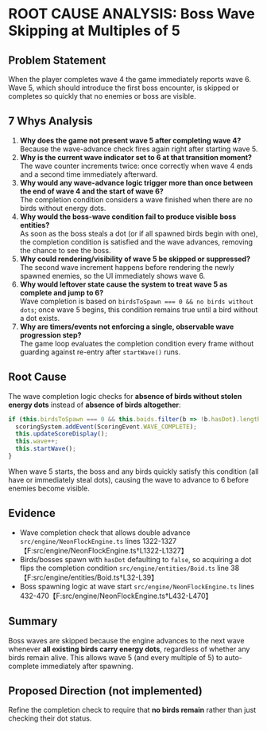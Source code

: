 # ROOT CAUSE ANALYSIS: Boss Wave Skipping at Multiples of 5

## Problem Statement
When the player completes wave 4 the game immediately reports wave 6. Wave 5, which should introduce the first boss encounter, is skipped or completes so quickly that no enemies or boss are visible.

## 7 Whys Analysis

1. **Why does the game not present wave 5 after completing wave 4?**  
   Because the wave-advance check fires again right after starting wave 5.
2. **Why is the current wave indicator set to 6 at that transition moment?**  
   The wave counter increments twice: once correctly when wave 4 ends and a second time immediately afterward.
3. **Why would any wave-advance logic trigger more than once between the end of wave 4 and the start of wave 6?**  
   The completion condition considers a wave finished when there are no birds without energy dots.
4. **Why would the boss-wave condition fail to produce visible boss entities?**  
   As soon as the boss steals a dot (or if all spawned birds begin with one), the completion condition is satisfied and the wave advances, removing the chance to see the boss.
5. **Why could rendering/visibility of wave 5 be skipped or suppressed?**  
   The second wave increment happens before rendering the newly spawned enemies, so the UI immediately shows wave 6.
6. **Why would leftover state cause the system to treat wave 5 as complete and jump to 6?**  
   Wave completion is based on `birdsToSpawn === 0 && no birds without dots`; once wave 5 begins, this condition remains true until a bird without a dot exists.
7. **Why are timers/events not enforcing a single, observable wave progression step?**  
   The game loop evaluates the completion condition every frame without guarding against re-entry after `startWave()` runs.

## Root Cause
The wave completion logic checks for **absence of birds without stolen energy dots** instead of **absence of birds altogether**:
```ts
if (this.birdsToSpawn === 0 && this.boids.filter(b => !b.hasDot).length === 0) {
  scoringSystem.addEvent(ScoringEvent.WAVE_COMPLETE);
  this.updateScoreDisplay();
  this.wave++;
  this.startWave();
}
```
When wave 5 starts, the boss and any birds quickly satisfy this condition (all have or immediately steal dots), causing the wave to advance to 6 before enemies become visible.

## Evidence
- Wave completion check that allows double advance `src/engine/NeonFlockEngine.ts` lines 1322-1327【F:src/engine/NeonFlockEngine.ts†L1322-L1327】
- Birds/bosses spawn with `hasDot` defaulting to `false`, so acquiring a dot flips the completion condition `src/engine/entities/Boid.ts` line 38【F:src/engine/entities/Boid.ts†L32-L39】
- Boss spawning logic at wave start `src/engine/NeonFlockEngine.ts` lines 432-470【F:src/engine/NeonFlockEngine.ts†L432-L470】

## Summary
Boss waves are skipped because the engine advances to the next wave whenever **all existing birds carry energy dots**, regardless of whether any birds remain alive. This allows wave 5 (and every multiple of 5) to auto-complete immediately after spawning.

## Proposed Direction (not implemented)
Refine the completion check to require that **no birds remain** rather than just checking their dot status.

